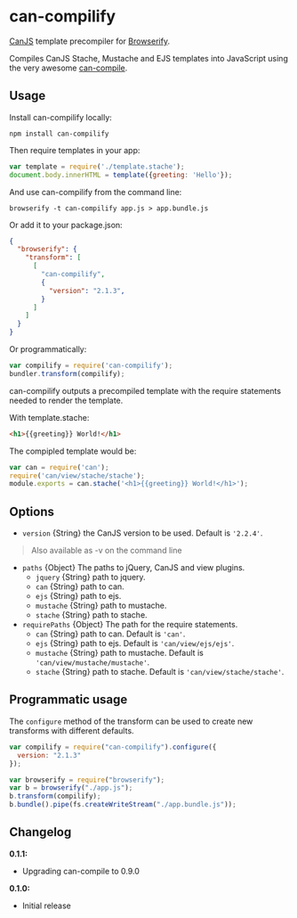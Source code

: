 

# can-compilify

[CanJS](canjs.com) template precompiler for [Browserify](https://github.com/substack/node-browserify).

Compiles CanJS Stache, Mustache and EJS templates into JavaScript using the very awesome [can-compile](https://github.com/daffl/can-compile).

## Usage

Install can-compilify locally:

    npm install can-compilify
    
Then require templates in your app:

```javascript
var template = require('./template.stache');
document.body.innerHTML = template({greeting: 'Hello'});
```

And use can-compilify from the command line:

    browserify -t can-compilify app.js > app.bundle.js

Or add it to your package.json:

```json
{
  "browserify": {
    "transform": [
      [
        "can-compilify",
        {
          "version": "2.1.3",
        }
      ]
    ]
  }
}
```

Or programmatically:

```js
var compilify = require('can-compilify');
bundler.transform(compilify);
```

can-compilify outputs a precompiled template with the require statements needed to render the template.

With template.stache:

```html
<h1>{{greeting}} World!</h1>
```

The compipled template would be:

```js
var can = require('can');
require('can/view/stache/stache');
module.exports = can.stache('<h1>{{greeting}} World!</h1>');
```

## Options

- `version` {String} the CanJS version to be used. Default is `'2.2.4'`.
> Also available as -v on the command line
- `paths` {Object} The paths to jQuery, CanJS and view plugins.
	- `jquery` {String} path to jquery.
	- `can` {String} path to can.
	- `ejs` {String} path to ejs.
	- `mustache` {String} path to mustache.
	- `stache` {String} path to stache.
- `requirePaths` {Object} The path for the require statements.
	- `can` {String} path to can. Default is `'can'`.
	- `ejs` {String} path to ejs. Default is `'can/view/ejs/ejs'`.
	- `mustache` {String} path to mustache. Default is `'can/view/mustache/mustache'`.
	- `stache` {String} path to stache. Default is `'can/view/stache/stache'`.

## Programmatic usage

The `configure` method of the transform can be used to create new transforms
with different defaults.

```javascript
var compilify = require("can-compilify").configure({
  version: "2.1.3"
});

var browserify = require("browserify");
var b = browserify("./app.js");
b.transform(compilify);
b.bundle().pipe(fs.createWriteStream("./app.bundle.js"));
```

## Changelog

__0.1.1:__

- Upgrading can-compile to 0.9.0

__0.1.0:__

- Initial release